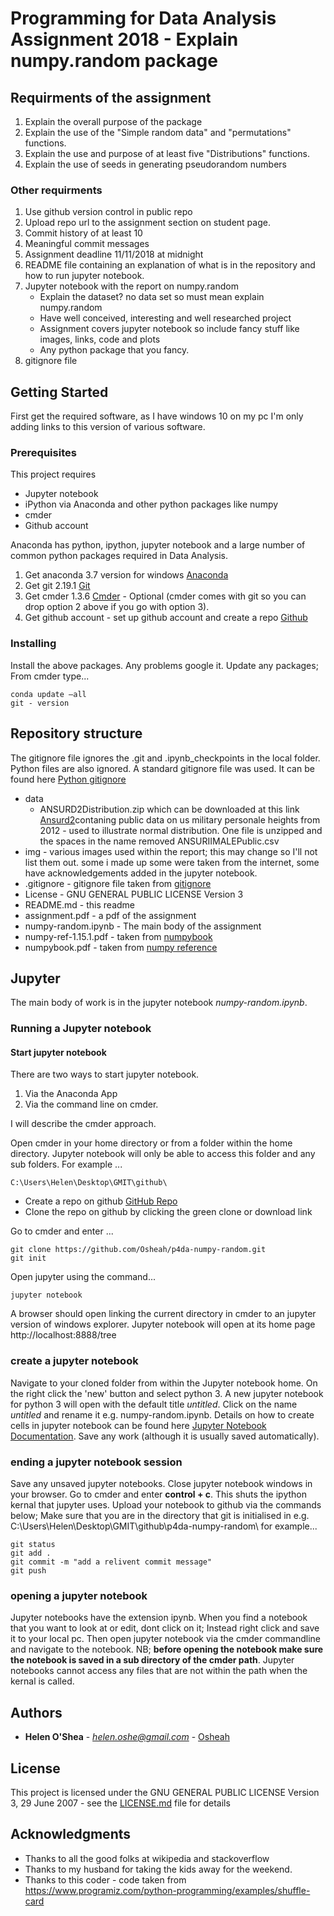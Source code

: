 # Programming for Data Analysis Assignment 2018 - Explain numpy.random package

## Requirments of the assignment

   1. Explain the overall purpose of the package 
   2. Explain the use of the "Simple random data" and "permutations" functions. 
   3. Explain the use and purpose of at least five "Distributions" functions. 
   4. Explain the use of seeds in generating pseudorandom numbers

### Other requirments 

   1. Use github version control in public repo
   2. Upload repo url to the assignment section on student page. 
   3. Commit history of at least 10
   4. Meaningful commit messages
   5. Assignment deadline 11/11/2018 at midnight
   6. README file containing an explanation of what is in the repository and how to run jupyter notebook. 
   7. Jupyter notebook with the report on numpy.random
         * Explain the dataset? no data set so must mean explain numpy.random
         * Have well conceived, interesting and well researched project
         * Assignment covers jupyter notebook so include fancy stuff like images, links, code and plots
         * Any python package that you fancy. 
   8. gitignore file



## Getting Started

First get the required software, as I have windows 10 on my pc I'm only adding links to this version of various software. 

### Prerequisites

This project requires

   * Jupyter notebook
   * iPython via Anaconda and other python packages like  numpy
   * cmder 
   * Github account
    
Anaconda has python, ipython, jupyter notebook and a large number of common python packages required in Data Analysis. 

   1. Get anaconda 3.7 version for windows [Anaconda](https://www.anaconda.com/download/)
   2. Get git 2.19.1 [Git](https://git-scm.com/download/win)
   3. Get cmder 1.3.6 [Cmder](https://github.com/cmderdev/cmder/releases/download/v1.3.6/cmder.zip) - Optional (cmder comes with git so you can drop option 2 above if you go with option 3).  
   4. Get github account - set up github account and create a repo [Github](https://github.com/)


### Installing

Install the above packages. Any problems google it. Update any packages; From cmder type... 

```
conda update –all 
git - version

```

## Repository structure

The gitignore file ignores the .git and .ipynb_checkpoints in the local folder. Python files are also ignored. A standard gitignore file was used. It can be found here [Python gitignore](https://github.com/github/gitignore/blob/master/Python.gitignore) 

* data 
    * ANSURD2Distribution.zip which can be downloaded  at this link [Ansurd2](http://mreed.umtri.umich.edu/mreed/downloads.html)contaning public data on us military personale heights from 2012 - used to illustrate normal distribution. 
    One file is unzipped and the spaces in the name removed ANSURIIMALEPublic.csv
* img - various images used within the report; this may change so I'll not list them out. some i made up some were taken from the internet, some have acknowledgements added in the jupyter notebook.
* .gitignore - gitignore file taken from [gitignore](https://github.com/github/gitignore/blob/master/Python.gitignore)
* License - GNU GENERAL PUBLIC LICENSE Version 3
* README.md - this readme
* assignment.pdf - a pdf of the assignment
* numpy-random.ipynb - The main body of the assignment
* numpy-ref-1.15.1.pdf - taken from [numpybook](https://docs.scipy.org/doc/_static/numpybook.pdf)
* numpybook.pdf - taken from [numpy reference](https://docs.scipy.org/doc/numpy/numpy-ref-1.15.1.pdf)




## Jupyter 

The main body of work is in the jupyter notebook *numpy-random.ipynb*. 


### Running a Jupyter notebook


#### Start jupyter notebook

There are two ways to start jupyter notebook. 

   1. Via the Anaconda App 
   2. Via the command line on cmder. 

I will describe the cmder approach.


Open cmder in your home directory or from a folder within the home directory. Jupyter notebook will only be able to access this folder and any sub folders. For example ...
```
C:\Users\Helen\Desktop\GMIT\github\
```

   * Create a repo on github [GitHub Repo](https://github.com/Osheah/p4da-numpy-random)
   * Clone the repo on github by clicking the green clone or download link
    
Go to cmder and enter ...

```
git clone https://github.com/Osheah/p4da-numpy-random.git
git init
```
Open jupyter using the command...

```
jupyter notebook

```
A browser should open linking the current directory in cmder to an jupyter version of windows explorer. Jupyter notebook will open at its home page http://localhost:8888/tree


### create a jupyter notebook

Navigate to your cloned folder from within the Jupyter notebook home. On the right click the 'new' button and select python 3. A new jupyter notebook for python 3 will open with the default title *untitled*. Click on the name *untitled* and rename it e.g. numpy-random.ipynb. Details on how to create cells in jupyter notebook can be found here [Jupyter Notebook Documentation](https://jupyter-notebook.readthedocs.io/en/stable/notebook.html#basic-workflow). Save any work (although it is usually saved automatically). 

### ending a jupyter notebook session

Save any unsaved jupyter notebooks. Close jupyter notebook windows in your browser. Go to cmder and enter **control + c**. This shuts the ipython kernal that jupyter uses. Upload your notebook to github via the commands below; Make sure that you are in the directory that git is initialised in e.g. C:\Users\Helen\Desktop\GMIT\github\p4da-numpy-random\ for example...

```
git status
git add .
git commit -m "add a relivent commit message"
git push
```

### opening a jupyter notebook

Jupyter notebooks have the extension ipynb. When you find a notebook that you want to look at or edit, dont click on it; Instead right click and save it to your local pc. Then open jupyter notebook via the cmder commandline and navigate to the notebook. NB; **before opening the notebook make sure the notebook is saved in a sub directory of the cmder path**. Jupyter notebooks cannot access any files that are not within the path when the kernal is called. 


## Authors

* **Helen O'Shea** - *helen.oshe@gmail.com* - [Osheah](https://github.com/Osheah/)


## License

This project is licensed under the  GNU GENERAL PUBLIC LICENSE Version 3, 29 June 2007 - see the [LICENSE.md](LICENSE.md) file for details

## Acknowledgments

* Thanks to all the good folks at wikipedia and stackoverflow
* Thanks to my husband for taking the kids away for the weekend. 
* Thanks to this coder  - code taken from https://www.programiz.com/python-programming/examples/shuffle-card
